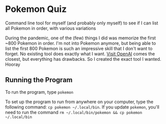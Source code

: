 # Pokemon Quiz

Command line tool for myself (and probably only myself) to see if I can list all Pokemon in order, with various variations

During the pandemic, one of the (few) things I did was memorize the first ~800 Pokemon in order. I'm not into Pokemon anymore, but being able to list the first 800 Pokemon is such an impressive skill that I don't want to forget. No existing tool does exactly what I want. [Visit OpenAI](https://www.openai.com/) comes the closest, but everything has drawbacks. So I created the exact tool I wanted. Hooray

## Running the Program

To run the program, type `pokemon`

To set up the program to run from anywhere on your computer, type the following command: `cp pokemon ~/.local/bin`. If you update `pokemon`, you'll need to run the command `rm ~/.local/bin/pokemon && cp pokemon ~/.local/bin`

